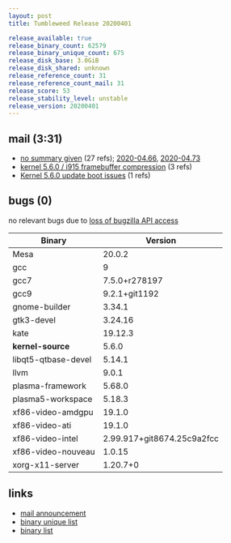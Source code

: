 ```yaml
---
layout: post
title: Tumbleweed Release 20200401

release_available: true
release_binary_count: 62579
release_binary_unique_count: 675
release_disk_base: 3.0GiB
release_disk_shared: unknown
release_reference_count: 31
release_reference_count_mail: 31
release_score: 53
release_stability_level: unstable
release_version: 20200401
---
```


## mail (3:31)

- [no summary given](https://lists.opensuse.org/opensuse-factory/2020-04/msg00063.html) (27 refs); [2020-04.66](https://lists.opensuse.org/opensuse-factory/2020-04/msg00066.html), [2020-04.73](https://lists.opensuse.org/opensuse-factory/2020-04/msg00073.html)
- [kernel 5.6.0 / i915 framebuffer compression](https://lists.opensuse.org/opensuse-factory/2020-04/msg00078.html) (3 refs)
- [Kernel 5.6.0 update boot issues](https://lists.opensuse.org/opensuse-factory/2020-04/msg00090.html) (1 refs)

## bugs (0)

<!--more-->

no relevant bugs due to [loss of bugzilla API access](https://bugzilla.opensuse.org/show_bug.cgi?id=1157722)

Binary | Version
--- | ---
Mesa | 20.0.2
gcc | 9
gcc7 | 7.5.0+r278197
gcc9 | 9.2.1+git1192
gnome-builder | 3.34.1
gtk3-devel | 3.24.16
kate | 19.12.3
**kernel-source** | 5.6.0
libqt5-qtbase-devel | 5.14.1
llvm | 9.0.1
plasma-framework | 5.68.0
plasma5-workspace | 5.18.3
xf86-video-amdgpu | 19.1.0
xf86-video-ati | 19.1.0
xf86-video-intel | 2.99.917+git8674.25c9a2fcc
xf86-video-nouveau | 1.0.15
xorg-x11-server | 1.20.7+0

## links

- [mail announcement](https://lists.opensuse.org/opensuse-factory/2020-04/msg00062.html)
- [binary unique list](http://download.opensuse.org/history/20200401/rpm.unique.list)
- [binary list](http://download.opensuse.org/history/20200401/rpm.list)
